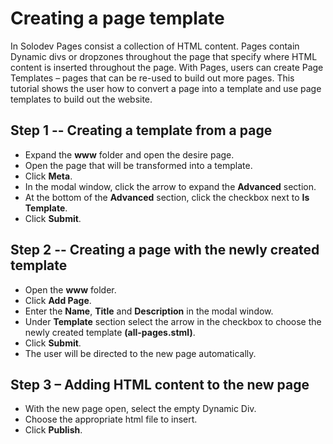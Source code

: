 # Creating a page template

In Solodev Pages consist a collection of HTML content. Pages contain Dynamic divs or dropzones throughout the page that specify where HTML content is inserted throughout the page. With Pages, users can create Page Templates – pages that can be re-used to build out more pages. This tutorial shows the user how to convert a page into a template and use page templates to build out the website. 

## Step 1 -- Creating a template from a page

* Expand the **www** folder and open the desire page.
* Open the page that will be transformed into a template. 
* Click **Meta**. 
* In the modal window, click the arrow to expand the **Advanced** section.
* At the bottom of the **Advanced** section, click the checkbox next to **Is Template**.
* Click **Submit**.


## Step 2 -- Creating a page with the newly created template

* Open the **www** folder. 
* Click **Add Page**.
* Enter the **Name**, **Title** and **Description** in the modal window. 
* Under **Template** section select the arrow in the checkbox to choose the newly created template **(all-pages.stml)**.
* Click **Submit**. 
* The user will be directed to the new page automatically. 

## Step 3 – Adding HTML content to the new page 

* With the new page open, select the empty Dynamic Div.
* Choose the appropriate html file to insert. 
* Click **Publish**. 

